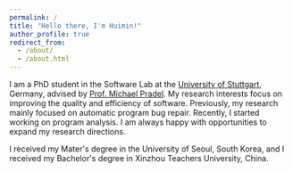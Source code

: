 ```yaml
---
permalink: /
title: "Hello there, I'm Huimin!"
author_profile: true
redirect_from: 
  - /about/
  - /about.html
---
```


I am a PhD student in the Software Lab at the [University of Stuttgart](https://www.uni-stuttgart.de/en/), Germany, advised by [Prof. Michael Pradel](https://software-lab.org/people/Michael_Pradel.html).
My research interests focus on improving the quality and efficiency of software. Previously, my research mainly focused on automatic program bug repair. Recently, I started working on program analysis. I am always happy with opportunities to expand my research directions.

I received my Mater's degree in the University of Seoul, South Korea, and I received my Bachelor's degree in Xinzhou Teachers University, China.
